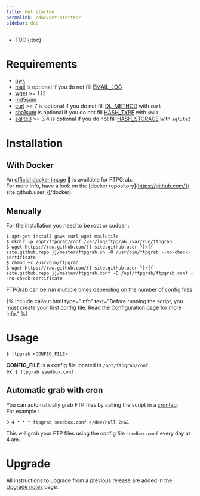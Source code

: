 ```yaml
---
title: Get started
permalink: /doc/get-started/
sidebar: doc
---
```


* TOC
{:toc}

# Requirements

* [awk](http://en.wikipedia.org/wiki/Awk)
* [mail](http://linux.die.net/man/1/mail) is optional if you do not fill [EMAIL_LOG](/doc/configuration/#email_log)
* [wget](http://en.wikipedia.org/wiki/Wget) >= 1.12
* [md5sum](http://en.wikipedia.org/wiki/Md5sum)
* [curl](http://en.wikipedia.org/wiki/CURL) >= 7 is optional if you do not fill [DL_METHOD](/doc/configuration/#dl_method) with `curl`
* [sha1sum](https://en.wikipedia.org/wiki/Sha1sum) is optional if you do not fill [HASH_TYPE](/doc/configuration/#hash_type) with `sha1`
* [sqlite3](http://linux.die.net/man/1/sqlite3) >= 3.4 is optional if you do not fill [HASH_STORAGE](/doc/configuration/#hash_storage) with `sqlite3`

# Installation

## With Docker

An [official docker image](https://hub.docker.com/r/crazymax/ftpgrab/) 🐳 is available for FTPGrab.<br />
For more info, have a look on the [docker repository](https://github.com/{{ site.github.user }}/docker).

## Manually

For the installation you need to be root or sudoer :

```console
$ apt-get install gawk curl wget mailutils
$ mkdir -p /opt/ftpgrab/conf /var/log/ftpgrab /var/run/ftpgrab
$ wget https://raw.github.com/{{ site.github.user }}/{{ site.github.repo }}/master/ftpgrab.sh -O /usr/bin/ftpgrab --no-check-certificate
$ chmod +x /usr/bin/ftpgrab
$ wget https://raw.github.com/{{ site.github.user }}/{{ site.github.repo }}/master/ftpgrab.conf -O /opt/ftpgrab/ftpgrab.conf --no-check-certificate
```

FTPGrab can be run multiple times depending on the number of config files.

{% include callout.html type="info" text="Before running the script, you must create your first config file. Read the [Configuration](/doc/configuration) page for more info." %}

# Usage

```console
$ ftpgrab <CONFIG_FILE>
```

**CONFIG_FILE** is a config file located in `/opt/ftpgrab/conf`.<br />
ex. `$ ftpgrab seedbox.conf`

## Automatic grab with cron

You can automatically grab FTP files by calling the script in a [crontab](http://en.wikipedia.org/wiki/Crontab).<br />
For example :

```
0 4 * * * ftpgrab seedbox.conf >/dev/null 2>&1
```

This will grab your FTP files using the config file `seedbox.conf` every day at 4 am.

# Upgrade

All instructions to upgrade from a previous release are added in the [Upgrade notes](/doc/upgrade-notes) page.